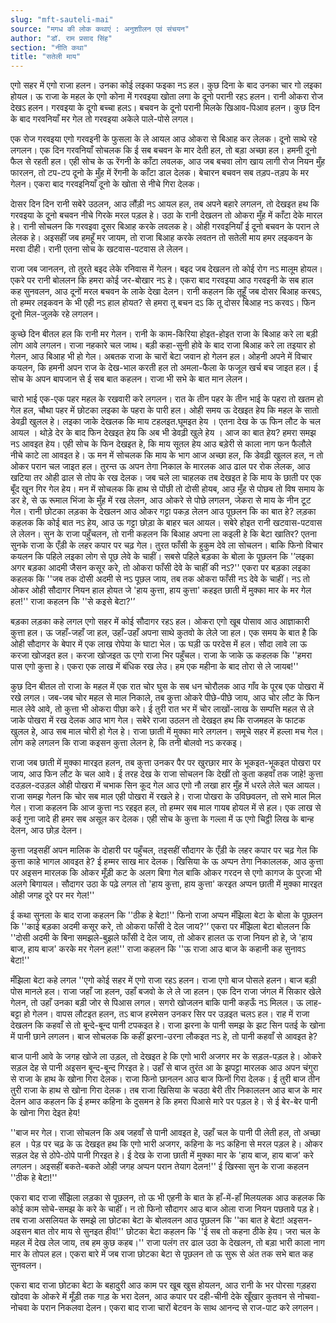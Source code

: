 ```yaml
---
slug: "mft-sauteli-mai"
source: "मगध की लोक कथाएं : अनुशाीलन एवं संचयन"
author: "डॉ. राम प्रसाद सिंह"
section: "नीति कथा"
title: "सतेली माय"
---
```

एगो सहर में एगो राजा हलन। उनका कोई लइका फइका नऽ हल। कुछ दिना के बाद उनका चार गो लइका होयल। ऊ राजा के महल के एगो कोना में गरवइया खोता लगा के दूनो परानी रहऽ हलन। रानी ओकरा रोज देखऽ हलन। गरवइया के दूगो बच्चा हलऽ। बचवन के दूनो परानी मिलके खिआव-पिआव हलन। कुछ दिन के बाद गरवनियाँ मर गेल तो गरवइया अकेले पाले-पोसे लगल। 

एक रोज गरवइया एगो गरवइनी के फुसला के ले आयल आउ ओकरा से बिआह कर लेलक। दूनो साथे रहे लगलन। एक दिन गरवनियाँ सोचलक कि ई सब बचवन के मार देती हल, तो बड़ा अच्छा हल। हमनी दूनो फैल से रहती हल। एही सोच के ऊ रेंगनी के काँटा लवलक, आउ जब बचवा लोग खाय लागी रोज नियन मुँह फारलन, तो टप-टप दूनो के मुँह में रेंगनी के काँटा डाल देलक। बेचारन बचवन सब तड़प-तड़प के मर गेलन। एकरा बाद गरवइनियाँ दूनो के खोता से नीचे गिरा देलक। 

दाेसर दिन दिन रानी सबेरे उठलन, आउ लौंड़ी नऽ आयल हल, तब अपने बहारे लगलन, तो देखइत हथ कि गरवइया के दूनो बचवन नीचे गिरके मरल पड़ल हे। उठा के रानी देखलन तो ओकरा मुँह में काँटा देके मारल हे। रानी सोचलन कि गरवइवा दूसर बिआह करके लवलक हे। ओही गरवइनियाँ ई दूनो बचवन के परान ले लेलक हे। अइसहीं जब हमहूँ मर जायम, तो राजा बिआह करके लवतन तो सतेली माय हमर लइकवन के मरवा दीही। रानी एतना सोच के खटवास-पटवास ले लेलन। 

राजा जब जानलन, तो तुरते बइद लेके रनिवास में गेलन। बइद जब देखलन तो कोई रोग नऽ मालूम होयल। एकरे पर रानी बोललन कि हमरा कोई जर-बोखार नऽ हे। एकरा बाद गरवइया आउ गरवइनी के सब हाल कह सुनवलन, आउ दूनों मरल बचवन के लाके देखा देलन। रानी कहलन कि तूहूँ जब दोसर बिआह करबऽ, तो हम्मर लइकवन के भी एही नऽ हाल होयत? से हमरा तू बचन दऽ कि तू दोसर बिआह नऽ करवऽ। फिन दूनो मिल-जुलके रहे लगलन। 

कुच्छे दिन बीतल हल कि रानी मर गेलन। रानी के काम-किरिया होइत-होइत राजा के बिआह करे ला बड़ी लोग आवे लगलन। राजा नहकारे चल जाथ। बड़ी कहा-सुनी होवे के बाद राजा बिआह करे ला तइयार हो गेलन, आउ बिआह भी हो गेल। अबतक राजा के चारों बेटा जवान हो गेलन हल। ओहनी अपने में विचार कयलन, कि हमनी अपन राज के देख-भाल करती हल तो अमला-फैला के फजूल खर्च बच जाइत हल। ई सोच के अपन बापजान से ई सब बात कहलन। राजा भी सभे के बात मान लेलन। 

चारो भाई एक-एक पहर महल के रखवारी करे लगलन। रात के तीन पहर के तीन भाई के पहरा तो खतम हो गेल हल, चौथा पहर में छोटका लइका के पहरा के पारी हल। ओही समय ऊ देखइत हेय कि महल के सातो डेवढ़ी खुलल हे। लइका जाके देखलक कि माय टहलइत.घूमइत हेय । एतना देख के ऊ फिन लौट के चल आयल । थोड़े देर के बाद फिन देखइत हेय कि अब भी डेवढ़ी खुले हेय । आज का बात हेय?  हमरा समझ नऽ आवइत हेय। एही सोच के फिन देखइत हे, कि माय सूतल हेय आउ बड़ेरी से काला नाग फन फैलौले नीचे काटे ला आवइत हे। ऊ मन में सोचलक कि माय के भाग आज अच्छा हल, कि डेवढ़ी खुलल हल, न तो ओकर परान चल जाइत हल। तुरन्त ऊ अपन तेगा निकाल के मारलक आउ ढाल पर रोक लेलक, आउ खटिया तर ओही ढाल से तोप के रख देलक। जब चले ला चाहलक तब देखइत हे कि माय के छाती पर एक बूँद खून गिर गेल हेय। मन में सोचलक कि हाथ से पोंछी तो दोसी होयब, आउ मुँह से पोछब तो विष समाय के डर हे, से ऊ रूमाल भिंजा के मुँह में रख लेलन, आउ ओकरे से पोछे लगलन, जेकरा से माय के नीन टूट गेल। रानी छोटका लड़का के देखलन आउ ओकर गट्टा पकड़ लेलन आउ पूछलन कि का बात हे? लड़का कहलक कि कोई बात नऽ हेय, आउ ऊ गट्टा छोड़ा के बाहर चल आयल।
सबेरे होइत रानी खटवास-पटवास ले लेलन। सुन के राजा पहुँचलन, तो रानी कहलन कि बिआह अपना ला कइली हे कि बेटा खातिर? एतना सुनके राजा के एँड़ी के लहर कपार पर चढ़ गेल। तुरत फाँसी के हुकुम देवे ला सोचलन। बाकि फिनो विचार कयलन कि पहिले लइका लोग से पूछ लेवे के चाहीं। सबसे पहिले बड़का के बोला के पूछलन कि '’लइका अगर बड़का आदमी जैसन कसूर करे, तो ओकरा फाँसी देवे के चाहीं की नऽ?'' एकरा पर बड़का लइका कहलक कि ''जब तक दोसी अदमी से नऽ पूछल जाय, तब तक ओकरा फाँसी नऽ देवे के चाहीं। नऽ तो ओकर ओही सौदागर नियन हाल होयत जे 'हाय कुत्ता, हाय कुत्ता' कहइत छाती में मुक्का मार के मर गेल हल!'' राजा कहलन कि ''से कइसे बेटा?'’ 

बड़का लड़का कहे लगल एगो सहर में कोई सौदागर रहऽ हल। ओकरा एगो खूब पोसाव आउ आज्ञाकारी कुत्ता हल। ऊ जहाँ-जहाँ जा हल, उहाँ-उहाँ अपना साथे कुतवो के लेले जा हल। एक समय के बात है कि ओही सौदागर के बेपार में एक लाख रोपेया के घाटा भेल। ऊ घड़ी ऊ परदेस में हल। सौदा लावे ला ऊ करजा खोजइत हल। करजा खोजइत ऊ एगो राजा भिर पहुँचल। राजा के जाके ऊ कहलक कि ''हमरा पास एगो कुत्ता हे। एकरा एक लाख में बंधिक रख लेउ। हम एक महीना के बाद तोरा से ले जायब!'' 

कुछ दिन बीतल तो राजा के महल में एक रात चोर घुस के सब धन चोरौलक आउ गाँव के पूरब एक पोखरा में रखे लगल। जब-जब चोर महल से माल निकाले, तब कुत्ता ओकरे पीछे-पीछे जाय, आउ चोर लौट के फिन माल लेवे आवे, तो कुत्ता भी ओकरा पीछा करे। ई तुरी रात भर में चोर लाखों-लाख के सम्पत्ति महल से ले जाके पोखरा में रख देलक आउ भाग गेल। सबेरे राजा उठलन तो देखइत हथ कि राजमहल के फाटक खुलल हे, आउ सब माल चोरी हो गेल हे। राजा छाती में मुक्का मारे लगलन। समूचे सहर में हल्ला मच गेल। लोग कहे लगलन कि राजा कइसन कुत्ता लेलन हे, कि तनी बोलवो नऽ करकइ। 

राजा जब छाती में मुक्का मारइत हलन, तब कुत्ता उनकर पैर पर खुरछार मार के भूकइत-भूकइत पोखरा पर जाय, आउ फिन लौट के चल आवे। ई तरह देख के राजा सोचलन कि देखीं तो कुता कहवाँ तक जाहे! कुत्ता दउड़ल-दउड़ल ओही पोखरा में चभाक सिन कूद गेल आउ एगो नौ लखा हार मुँह में धरले लेले चल आयल। राजा समझ गेलन कि चोर सब माल एही पोखरा में रखले हे। राजा पोखरा के उविछवलन, तो सभे माल मिल गेल। राजा कहलन कि आज कुत्ता नऽ रहइत हल, तो हम्मर सब माल गायब होयल में से हल। एक लाख से कई गुना जादे ही हमर सब असूल कर देलक। एही सोच के कुत्ता के गल्ला में ऊ एगो चिट्ठी लिख के बान्ह देलन, आउ छोड़ देलन। 

कुत्ता जइसहीं अपन मालिक के दोहारी पर पहुँचल, तइसहीं सौदागर के एँड़ी के लहर कपार पर चढ़ गेल कि कुत्ता काहे भागल आवइत हे? ई हम्मर साख मार देलक। खिसिया के ऊ अप्पन तेगा निकाललक, आउ कुत्ता पर अइसन मारलक कि ओकर मूँड़ी कट के अलग बिगा गेल बाकि ओकर गरदन से एगो कागज के पुरजा भी अलगे बिगायल। सौदागर उठा के पढ़े लगल तो 'हाय कुत्ता, हाय कुत्ता' करइत अप्पन छाती में मुक्का मारइत ओही जगह दूरे पर मर गेल!'' 

ई कथा सुनला के बाद राजा कहलन कि ''ठीक हे बेटा!'' फिनो राजा अप्पन मँझिला बेटा के बोला के पूछलन कि ''काई बड़का अदमी कसूर करे, तो ओकरा फाँसी दे देल जाय?'’ एकरा पर मँझिला बेटा बोललन कि ''दोसी अदमी के बिना समझले-बुझले फाँसी दे देल जाय, तो ओकर हालत ऊ राजा नियन हो हे, जे 'हाय बाज, हाय बाज' करके मर गेलन हल!'' राजा कहलन कि ''ऊ राजा आउ बाज के कहानी कह सुनावऽ बेटा!'' 

मँझिला बेटा कहे लगल ''एगो कोई सहर में एगो राजा रहऽ हलन। राजा एगो बाज पोसले हलन। बाज बड़ी पोस मानले हल। राजा जहाँ जा हलन, उहाँ बजवो के ले ले जा हलन। एक दिन राजा जंगल में सिकार खेले गेलन, तो उहाँ उनका बड़ी जोर से पिआस लगल। सगरो खोजलन बाकि पानी कहऊँ नऽ मिलल। ऊ लाह-बट्टा हो गेलन। वापस लौटइत हलन, तऽ बाज हरमेसन उनकर सिर पर उड़इत चलऽ हल। राह में राजा देखलन कि कहवाँ से तो बून्दे-बून्द पानी टपकइत हे। राजा झरना के पानी समझ के झट सिन पतई के खोना में पानी छाने लगलन। बाज सोचलक कि कहीं झरना-उरना लौकइत नऽ हे, तो पानी कहवाँ से आवइत हे? 

बाज पानी आवे के जगह खोजे ला उड़ल, तो देखइत हे कि एगो भारी अजगर मर के सड़ल-पड़ल हे। ओकरे सड़ल देह से पानी अइसन बून्द-बून्द गिरइत हे। उहाँ से बाज तुरंत आ के झपट्टा मारलक आउ अपन चंगुरा से राजा के हाथ के खोना गिरा देलक। राजा फिनो छानलन आउ बाज फिनों गिरा देलक। ई तुरी बाज तीन तुरी राजा के हाथ से खोना गिरा देलक। तब राजा खिसिया के चउठा बेरी तीर निकाललन आउ बाज के मार देलन आउ कहलन कि ई हम्मर कहिना के दुसमन हे कि हमरा पिआसे मारे पर पड़ल हे। से ई बेर-बेर पानी के खोना गिरा देइत हेय!
 
''बाज मर गेल। राजा सोचलन कि अब जहवाँ से पानी आवइत हे, उहाँ चल के पानी पी लेती हल, तो अच्छा हल । पेड़ पर चढ़ के ऊ देखइत हथ कि एगो भारी अजगर, कहिना के नऽ कहिना से मरल पड़ल हे। ओकर सड़ल देह से ठोपे-ठोपे पानी गिरइत हे। ई देख के राजा छाती में मुक्का मार के 'हाय बाज, हाय बाज' करे लगलन। अइसहीं बकते-बकते ओही जगह अप्पन परान तेयाग देलन!'' ई खिस्सा सुन के राजा कहलन ''ठीक हे बेटा!''
 
एकरा बाद राजा सँझिला लड़का से पूछलन, तो ऊ भी एहनी के बात के हाँ-में-हाँ मिलयलक आउ कहलक कि कोई काम सोचे-समझ के करे के चाहीं। न तो फिनो सौदागर आउ बाज ओला राजा नियन पछतावे पड़ हे। तब राजा असलियत के समझे ला छोटका बेटा के बोलवलन आउ पूछलन कि ''का बात हे बेटा! अइसन-अइसन बात तोर माय से सुनइत हीव!'' छोटका बेटा कहलन कि ''ई सब तो कहना ठीके हेय। जरा चल के महल में देख लेल जाय, तब हम कुछ कहब।'' राजा पलंग तर ढाल उठा के देखलन, तो बड़ा भारी काला नाग मार के तोपल हल। एकरा बारे में जब राजा छोटका बेटा से पूछलन तो ऊ सुरू से अंत तक सभे बात कह सुनवलन।
 
एकरा बाद राजा छोटका बेटा के बहादुरी आउ काम पर खूब खुस होयलन, आउ रानी के भर पोरसा गड़हरा खोदवा के ओकरे में मूँड़ी तक गाड़ के भरा देलन, आउ कपार पर दही-चीनी देके खूँखार कुतवन से नोचवा-नोचवा के परान निकलवा देलन। एकरा बाद राजा चारों बेटवन के साथ आनन्द से राज-पाट करे लगलन। 